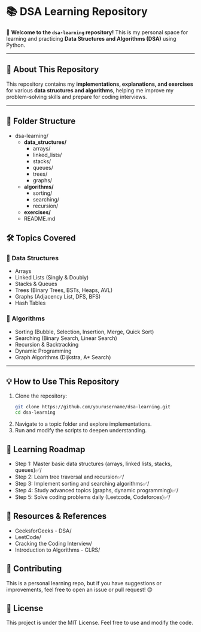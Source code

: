 # 📚 DSA Learning Repository

🚀 **Welcome to the `dsa-learning` repository!** This is my personal space for learning and practicing **Data Structures and Algorithms (DSA)** using Python.

---

## 📌 About This Repository  
This repository contains my **implementations, explanations, and exercises** for various **data structures and algorithms**, helping me improve my problem-solving skills and prepare for coding interviews.

---

## 📂 Folder Structure
- dsa-learning/
  - **data_structures/**
    - arrays/
    - linked_lists/
    - stacks/
    - queues/
    - trees/
    - graphs/
  - **algorithms/**
    - sorting/
    - searching/
    - recursion/
  - **exercises/**
  - README.md

## 🛠 Topics Covered  
### 🔹 **Data Structures**
- Arrays
- Linked Lists (Singly & Doubly)
- Stacks & Queues
- Trees (Binary Trees, BSTs, Heaps, AVL)
- Graphs (Adjacency List, DFS, BFS)
- Hash Tables

### 🔹 **Algorithms**
- Sorting (Bubble, Selection, Insertion, Merge, Quick Sort)
- Searching (Binary Search, Linear Search)
- Recursion & Backtracking
- Dynamic Programming
- Graph Algorithms (Dijkstra, A* Search)

---

## 💡 How to Use This Repository  
1. Clone the repository:  
   ```sh
   git clone https://github.com/yourusername/dsa-learning.git
   cd dsa-learning

2. Navigate to a topic folder and explore implementations.
3. Run and modify the scripts to deepen understanding.

## 📖 Learning Roadmap
- Step 1: Master basic data structures (arrays, linked lists, stacks, queues)✅/
- Step 2: Learn tree traversal and recursion✅/
- Step 3: Implement sorting and searching algorithms✅/
- Step 4: Study advanced topics (graphs, dynamic programming)✅/
- Step 5: Solve coding problems daily (Leetcode, Codeforces)✅/

## 📌 Resources & References
- GeeksforGeeks - DSA/
- LeetCode/
- Cracking the Coding Interview/
- Introduction to Algorithms - CLRS/

## 📝 Contributing
This is a personal learning repo, but if you have suggestions or improvements, feel free to open an issue or pull request! 😊

## 📜 License
This project is under the MIT License. Feel free to use and modify the code.

